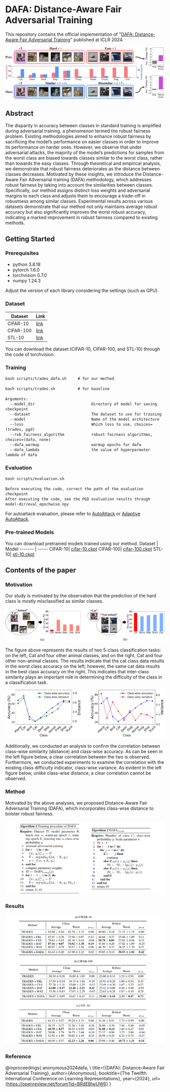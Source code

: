 # DAFA: Distance-Aware Fair Adversarial Training

This repository contains the official implementation of "[DAFA: Distance-Aware Fair Adversarial Training](https://openreview.net/pdf?id=BRdEBlwUW6)" published at ICLR 2024.


![intro fig](./figs/fig_intro.jpg)

## Abstract

The disparity in accuracy between classes in standard training is amplified during
adversarial training, a phenomenon termed the robust fairness problem. Existing
methodologies aimed to enhance robust fairness by sacrificing the model’s performance on easier classes in order to improve its performance on harder ones.
However, we observe that under adversarial attacks, the majority of the model’s predictions for samples from the worst class are biased towards classes similar to the
worst class, rather than towards the easy classes. Through theoretical and empirical
analysis, we demonstrate that robust fairness deteriorates as the distance between
classes decreases. Motivated by these insights, we introduce the Distance-Aware
Fair Adversarial training (DAFA) methodology, which addresses robust fairness
by taking into account the similarities between classes. Specifically, our method
assigns distinct loss weights and adversarial margins to each class and adjusts
them to encourage a trade-off in robustness among similar classes. Experimental
results across various datasets demonstrate that our method not only maintains
average robust accuracy but also significantly improves the worst robust accuracy,
indicating a marked improvement in robust fairness compared to existing methods.

## Getting Started

### Prerequisites

* python 3.8.18
* pytorch 1.6.0
* torchvision 0.7.0
* numpy 1.24.3

Adjust the version of each library considering the settings (such as GPU).

### Dataset

Dataset | Link
------- | -------
CIFAR-10 | [link](https://www.cs.toronto.edu/~kriz/cifar.html)
CIFAR-100 | [link](https://www.cs.toronto.edu/~kriz/cifar.html)
STL-10 | [link](https://cs.stanford.edu/~acoates/stl10/)

You can download the dataset (CIFAR-10, CIFAR-100, and STL-10) through the code of torchvision.

### Training

```
bash scripts/trades_dafa.sh     # for our method

bash scripts/trades.sh          # for baseline

Arguments:
  --model_dir                         Directory of model for saving checkpoint
  --dataset                           The dataset to use for training
  --model                             Name of the model architecture
  --loss                              Which loss to use, choices=(trades, pgd)
  --rob_fairness_algorithm            robust fairness algorithms, choices=(dafa, none)
  --dafa_warmup                       warmup epochs for dafa
  --dafa_lambda                       the value of hyperparmater lambda of dafa
```

### Evaluation
```
bash scripts/evaluation.sh

Before executing the code, correct the path of the evaluation checkpoint
After executing the code, see the PGD evaluation results through model-dir/eval_epochwise.npy
```

For autoattack evaluation, please refer to [AutoAttack](https://github.com/fra31/auto-attack) or [Adaptive AutoAttack](https://github.com/eth-sri/adaptive-auto-attack).

### Pre-trained Models

You can download pretrained models trained using our method.
Dataset | Model
------- | -----
CIFAR-10| [cifar-10.ckpt](https://drive.google.com/file/d/1JyoW2atA1hCW2jT3lZkU9CIhh_W8xiyG/view?usp=drive_link)
CIFAR-100| [cifar-100.ckpt](https://drive.google.com/file/d/1JyMgBfxMu-V-Qf7HpmuYlm8loIFReXDP/view?usp=drive_link)
STL-10| [stl-10.ckpt](https://drive.google.com/file/d/1Jv3mOmx-MFOq4yy2e0GBLR36IzKmenru/view?usp=drive_link)

## Contents of the paper

### Motivation

Our study is motivated by the observation that the prediction of the hard class is mostly misclassified as similar classes.  
  
![method fig cat](./figs/fig_method_cat.png)

The figure above represents the results of two 5-class classification tasks: on the left, Cat and four other animal classes, and on the right, Cat and four other non-animal classes. The results indicate that the cat class data results in the worst class accuracy on the left; however, the same cat data results in the best class accuracy on the right. This indicates that inter-class similarity plays an important role in determining the difficulty of the class in a classification task.

![method fig distance](./figs/fig_method_distance.png)

Additionally, we conducted an analysis to confirm the correlation between class-wise similarity (distance) and class-wise accuracy. As can be seen in the left figure below, a clear correlation between the two is observed. Furthermore, we conducted experiments to examine the correlation with the existing class difficulty indicator, class-wise variance. As evident in the left figure below, unlike class-wise distance, a clear correlation cannot be observed.  

### Method

Motivated by the above analyses, we proposed Distance-Aware Fair Adversarial Training (DAFA), which incorporates class-wise distance to bolster robust fairness.  
  
![method fig algorithm](./figs/fig_algorithms.png)

### Results  

  
![result fig](./figs/fig_results.png)

### Reference

@inproceedings{
anonymous2024dafa, \\
title={{DAFA}: Distance-Aware Fair Adversarial Training},
author={Anonymous},
booktitle={The Twelfth International Conference on Learning Representations},
year={2024},
url={https://openreview.net/forum?id=BRdEBlwUW6}
}
